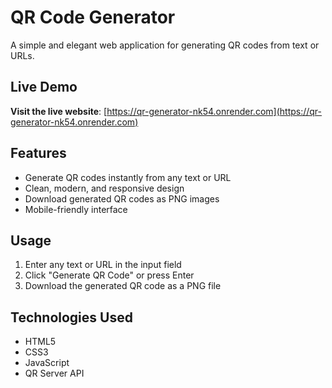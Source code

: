 # QR Code Generator

A simple and elegant web application for generating QR codes from text or URLs.

## Live Demo
**Visit the live website**: [https://qr-generator-nk54.onrender.com](https://qr-generator-nk54.onrender.com)

## Features

- Generate QR codes instantly from any text or URL
- Clean, modern, and responsive design
- Download generated QR codes as PNG images
- Mobile-friendly interface

## Usage

1. Enter any text or URL in the input field
2. Click "Generate QR Code" or press Enter
3. Download the generated QR code as a PNG file

## Technologies Used

- HTML5
- CSS3
- JavaScript
- QR Server API
